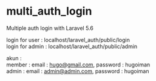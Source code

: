 # multi_auth_login
Multiple auth login with Laravel 5.6

login for user  : localhost/laravel_auth/public/login <br>
login for admin : localhost/laravel_auth/public/admin <br>

akun :          <br>
    member  : email      : hugo@gmail.com, 
              password   : hugoiman
                <br>
    admin   : email      : admin@admin.com, 
              password   : hugoiman
        
